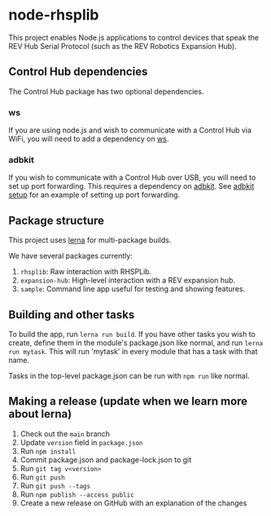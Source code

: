 # node-rhsplib

This project enables Node.js applications to control devices that speak the REV Hub Serial Protocol (such as the REV Robotics Expansion Hub).

## Control Hub dependencies

The Control Hub package has two optional dependencies.

### ws

If you are using node.js and wish to communicate
with a Control Hub via WiFi, you will need to add
a dependency on [ws](https://www.npmjs.com/package/ws).

### adbkit

If you wish to communicate with a Control Hub over
USB, you will need to set up port forwarding. This
requires a dependency on [adbkit](https://www.npmjs.com/package/adbkit).
See [adbkit setup](packages/sample/src/adb-setup.ts)
for an example of setting up port forwarding.

## Package structure

This project uses [lerna](https://lerna.js.org) for
multi-package builds.

We have several packages currently:

1. `rhsplib`: Raw interaction with RHSPLib.
2. `expansion-hub`: High-level interaction with a REV expansion hub.
3. `sample`: Command line app useful for testing and showing features.

## Building and other tasks

To build the app, run `lerna run build`.
If you have other tasks you wish to create, define
them in the module's package.json like normal, and run
`lerna run mytask`. This will run 'mytask' in every
module that has a task with that name.

Tasks in the top-level package.json can be run with
`npm run` like normal.

## Making a release (update when we learn more about lerna)

1. Check out the `main` branch
2. Update `version` field in `package.json`
3. Run `npm install`
4. Commit package.json and package-lock.json to git
5. Run `git tag v<version>`
6. Run `git push`
7. Run `git push --tags`
8. Run `npm publish --access public`
9. Create a new release on GitHub with an explanation of the changes
